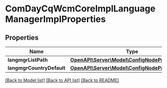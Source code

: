 # ComDayCqWcmCoreImplLanguageManagerImplProperties

## Properties
Name | Type | Description | Notes
------------ | ------------- | ------------- | -------------
**langmgrListPath** | [**OpenAPI\Server\Model\ConfigNodePropertyString**](ConfigNodePropertyString.md) |  | [optional] 
**langmgrCountryDefault** | [**OpenAPI\Server\Model\ConfigNodePropertyArray**](ConfigNodePropertyArray.md) |  | [optional] 

[[Back to Model list]](../README.md#documentation-for-models) [[Back to API list]](../README.md#documentation-for-api-endpoints) [[Back to README]](../README.md)


